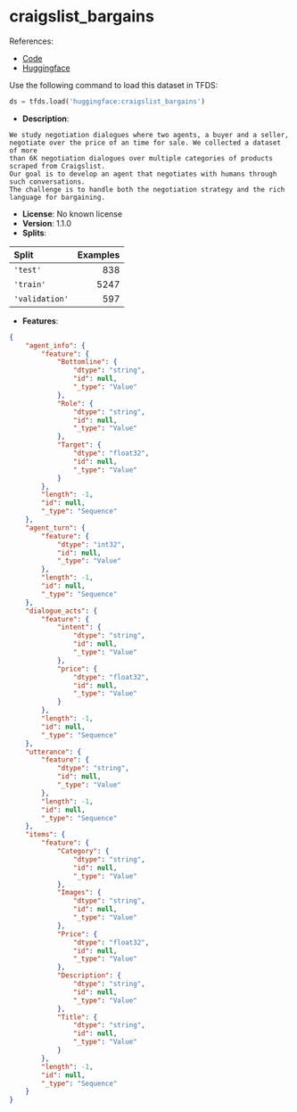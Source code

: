 # craigslist_bargains

References:

*   [Code](https://github.com/huggingface/datasets/blob/master/datasets/craigslist_bargains)
*   [Huggingface](https://huggingface.co/datasets/craigslist_bargains)



Use the following command to load this dataset in TFDS:

```python
ds = tfds.load('huggingface:craigslist_bargains')
```

*   **Description**:

```
We study negotiation dialogues where two agents, a buyer and a seller,
negotiate over the price of an time for sale. We collected a dataset of more
than 6K negotiation dialogues over multiple categories of products scraped from Craigslist.
Our goal is to develop an agent that negotiates with humans through such conversations.
The challenge is to handle both the negotiation strategy and the rich language for bargaining.
```

*   **License**: No known license
*   **Version**: 1.1.0
*   **Splits**:

Split  | Examples
:----- | -------:
`'test'` | 838
`'train'` | 5247
`'validation'` | 597

*   **Features**:

```json
{
    "agent_info": {
        "feature": {
            "Bottomline": {
                "dtype": "string",
                "id": null,
                "_type": "Value"
            },
            "Role": {
                "dtype": "string",
                "id": null,
                "_type": "Value"
            },
            "Target": {
                "dtype": "float32",
                "id": null,
                "_type": "Value"
            }
        },
        "length": -1,
        "id": null,
        "_type": "Sequence"
    },
    "agent_turn": {
        "feature": {
            "dtype": "int32",
            "id": null,
            "_type": "Value"
        },
        "length": -1,
        "id": null,
        "_type": "Sequence"
    },
    "dialogue_acts": {
        "feature": {
            "intent": {
                "dtype": "string",
                "id": null,
                "_type": "Value"
            },
            "price": {
                "dtype": "float32",
                "id": null,
                "_type": "Value"
            }
        },
        "length": -1,
        "id": null,
        "_type": "Sequence"
    },
    "utterance": {
        "feature": {
            "dtype": "string",
            "id": null,
            "_type": "Value"
        },
        "length": -1,
        "id": null,
        "_type": "Sequence"
    },
    "items": {
        "feature": {
            "Category": {
                "dtype": "string",
                "id": null,
                "_type": "Value"
            },
            "Images": {
                "dtype": "string",
                "id": null,
                "_type": "Value"
            },
            "Price": {
                "dtype": "float32",
                "id": null,
                "_type": "Value"
            },
            "Description": {
                "dtype": "string",
                "id": null,
                "_type": "Value"
            },
            "Title": {
                "dtype": "string",
                "id": null,
                "_type": "Value"
            }
        },
        "length": -1,
        "id": null,
        "_type": "Sequence"
    }
}
```


